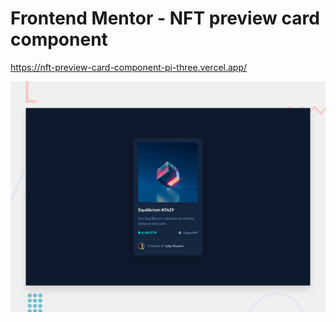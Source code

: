 # Frontend Mentor - NFT preview card component

https://nft-preview-card-component-pi-three.vercel.app/

![Design preview for the NFT preview card component coding challenge](./design/desktop-preview.jpg)
